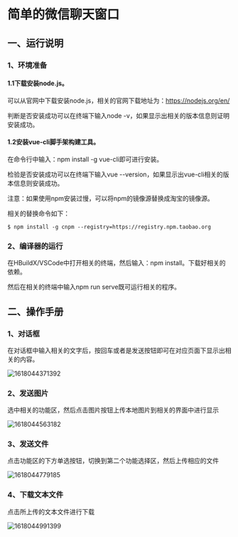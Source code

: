 # 简单的微信聊天窗口

## 一、运行说明

### 1、环境准备

#### 1.1下载安装node.js。

可以从官网中下载安装node.js，相关的官网下载地址为：https://nodejs.org/en/

判断是否安装成功可以在终端下输入node -v，如果显示出相关的版本信息则证明安装成功。

#### 1.2安装vue-cli脚手架构建工具。

在命令行中输入：npm install -g vue-cli即可进行安装。

检验是否安装成功可以在终端下输入vue --version，如果显示出vue-cli相关的版本信息则安装成功。

注意：如果使用npm安装过慢，可以将npm的镜像源替换成淘宝的镜像源。

相关的替换命令如下：

```
$ npm install -g cnpm --registry=https://registry.npm.taobao.org
```

### 2、编译器的运行

在HBuildX/VSCode中打开相关的终端，然后输入：npm install。下载好相关的依赖。

然后在相关的终端中输入npm run serve既可运行相关的程序。

## 二、操作手册

### 1、对话框

在对话框中输入相关的文字后，按回车或者是发送按钮即可在对应页面下显示出相关的内容。

![1618044371392](C:\Users\PC\Desktop\image\1618044371392.png)

### 2、发送图片

选中相关的功能区，然后点击图片按钮上传本地图片到相关的界面中进行显示

![1618044563182](C:\Users\PC\Desktop\image\1618044563182.png)

### 3、发送文件

点击功能区的下方单选按钮，切换到第二个功能选择区，然后上传相应的文件

![1618044779185](C:\Users\PC\Desktop\image\1618044779185.png)

### 4、下载文本文件

点击所上传的文本文件进行下载

![1618044991399](C:\Users\PC\Desktop\image\1618044991399.png)

